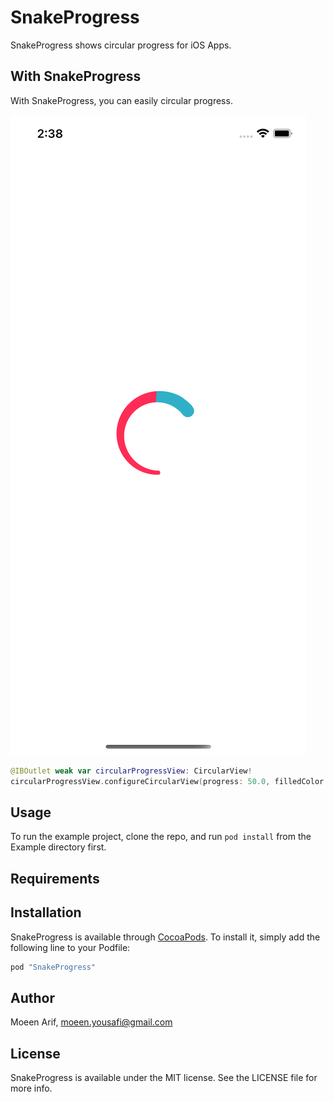 # SnakeProgress

SnakeProgress shows circular progress for iOS Apps.

## With SnakeProgress

With SnakeProgress, you can easily circular progress.

![Screenshot](https://github.com/moeenyousafi/SnakeProgress/blob/main/Simulator%20Screen%20Shot%20-%20iPhone%2013%20-%202022-08-04%20at%2014.38.13.png)

```swift
@IBOutlet weak var circularProgressView: CircularView!
circularProgressView.configureCircularView(progress: 50.0, filledColor: .green, emptyColor: .lightGray)
```

## Usage

To run the example project, clone the repo, and run `pod install` from the Example directory first.

## Requirements

## Installation

SnakeProgress is available through [CocoaPods](http://cocoapods.org). To install
it, simply add the following line to your Podfile:

```ruby
pod "SnakeProgress"
```

## Author

Moeen Arif, moeen.yousafi@gmail.com

## License

SnakeProgress is available under the MIT license. See the LICENSE file for more info.
